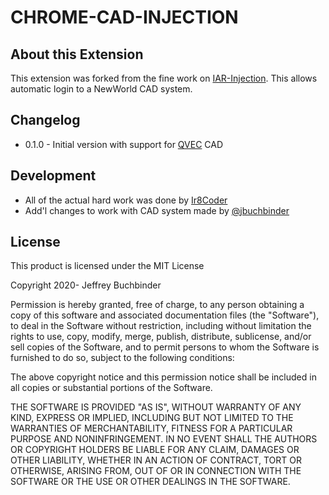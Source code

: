 # CHROME-CAD-INJECTION

## About this Extension

This extension was forked from the fine work on [IAR-Injection](https://github.com/Ir8Coder/IAR-Injection). This allows automatic login to a NewWorld CAD system.

## Changelog

* 0.1.0 - Initial version with support for [QVEC](https://qvec.org) CAD

## Development

* All of the actual hard work was done by [Ir8Coder](https://github.com/Ir8Coder)
* Add'l changes to work with CAD system made by [@jbuchbinder](https://github.com/jbuchbinder)

## License

This product is licensed under the MIT License

Copyright 2020- Jeffrey Buchbinder

Permission is hereby granted, free of charge, to any person obtaining a copy of this software and associated documentation files (the "Software"), to deal in the Software without restriction, including without limitation the rights to use, copy, modify, merge, publish, distribute, sublicense, and/or sell copies of the Software, and to permit persons to whom the Software is furnished to do so, subject to the following conditions:

The above copyright notice and this permission notice shall be included in all copies or substantial portions of the Software.

THE SOFTWARE IS PROVIDED "AS IS", WITHOUT WARRANTY OF ANY KIND, EXPRESS OR IMPLIED, INCLUDING BUT NOT LIMITED TO THE WARRANTIES OF MERCHANTABILITY, FITNESS FOR A PARTICULAR PURPOSE AND NONINFRINGEMENT. IN NO EVENT SHALL THE AUTHORS OR COPYRIGHT HOLDERS BE LIABLE FOR ANY CLAIM, DAMAGES OR OTHER LIABILITY, WHETHER IN AN ACTION OF CONTRACT, TORT OR OTHERWISE, ARISING FROM, OUT OF OR IN CONNECTION WITH THE SOFTWARE OR THE USE OR OTHER DEALINGS IN THE SOFTWARE.
